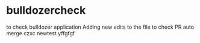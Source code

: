 # bulldozercheck
to check bulldozer application
Adding new edits to the file to check PR auto merge
czxc
newtest
yffgfgf

